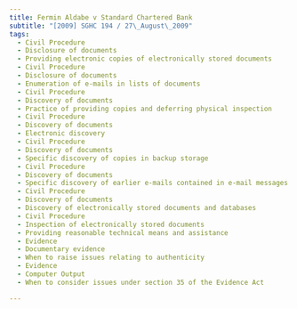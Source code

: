 ```yaml
---
title: Fermin Aldabe v Standard Chartered Bank 
subtitle: "[2009] SGHC 194 / 27\_August\_2009"
tags:
  - Civil Procedure
  - Disclosure of documents
  - Providing electronic copies of electronically stored documents
  - Civil Procedure
  - Disclosure of documents
  - Enumeration of e-mails in lists of documents
  - Civil Procedure
  - Discovery of documents
  - Practice of providing copies and deferring physical inspection
  - Civil Procedure
  - Discovery of documents
  - Electronic discovery
  - Civil Procedure
  - Discovery of documents
  - Specific discovery of copies in backup storage
  - Civil Procedure
  - Discovery of documents
  - Specific discovery of earlier e-mails contained in e-mail messages discovery of which has been given
  - Civil Procedure
  - Discovery of documents
  - Discovery of electronically stored documents and databases
  - Civil Procedure
  - Inspection of electronically stored documents
  - Providing reasonable technical means and assistance
  - Evidence
  - Documentary evidence
  - When to raise issues relating to authenticity
  - Evidence
  - Computer Output
  - When to consider issues under section 35 of the Evidence Act

---
```


